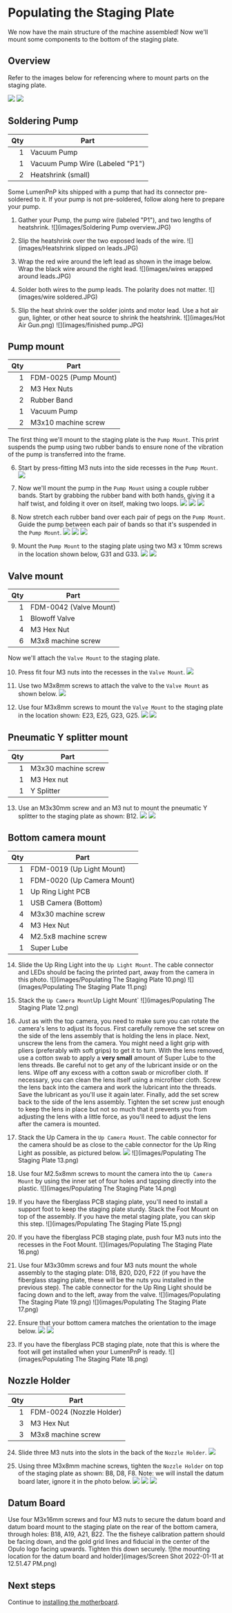 # Populating the Staging Plate

We now have the main structure of the machine assembled! Now we'll mount some components to the bottom of the staging plate.

## Overview

Refer to the images below for referencing where to mount parts on the staging plate.

![](images/IMG_0746.JPG)
![](images/Populating-The-Staging-Plate-Step-1-ALT.png)

## Soldering Pump

|  Qty | Part                            |
| ---: | ------------------------------- |
|    1 | Vacuum Pump                     |
|    1 | Vacuum Pump Wire (Labeled "P1") |
|    2 | Heatshrink (small)              |

Some LumenPnP kits shipped with a pump that had its connector pre-soldered to it. If your pump is not pre-soldered, follow along here to prepare your pump.

1. Gather your Pump, the pump wire (labeled "P1"), and two lengths of heatshrink.
  ![](images/Soldering Pump overview.JPG)

2. Slip the heatshrink over the two exposed leads of the wire.
  ![](images/Heatshrink slipped on leads.JPG)

3. Wrap the red wire around the left lead as shown in the image below. Wrap the black wire around the right lead.
  ![](images/wires wrapped around leads.JPG)

4. Solder both wires to the pump leads. The polarity does not matter.
  ![](images/wire soldered.JPG)

5. Slip the heat shrink over the solder joints and motor lead. Use a hot air gun, lighter, or other heat source to shrink the heatshrink.
  ![](images/Hot Air Gun.png)
  ![](images/finished pump.JPG)

## Pump mount

|  Qty | Part                  |
| ---: | --------------------- |
|    1 | FDM-0025 (Pump Mount) |
|    2 | M3 Hex Nuts           |
|    2 | Rubber Band           |
|    1 | Vacuum Pump           |
|    2 | M3x10 machine screw   |

The first thing we'll mount to the staging plate is the `Pump Mount`. This print suspends the pump using two rubber bands to ensure none of the vibration of the pump is transferred into the frame.

6. Start by press-fitting M3 nuts into the side recesses in the `Pump Mount`.
  ![](images/Populating-The-Staging-Plate-Step-1-2.png)

7. Now we'll mount the pump in the `Pump Mount` using a couple rubber bands. Start by grabbing the rubber band with both hands, giving it a half twist, and folding it over on itself, making two loops.
  ![](images/IMG_0737.JPG)
  ![](images/IMG_0738.JPG)
  ![](images/IMG_0740.JPG)

1. Now stretch each rubber band over each pair of pegs on the `Pump Mount`. Guide the pump between each pair of bands so that it's suspended in the `Pump Mount`.
  ![](images/IMG_0742.JPG)
  ![](images/IMG_0743.JPG)
  ![](images/IMG_0744.JPG)

1. Mount the `Pump Mount` to the staging plate using two M3 x 10mm screws in the location shown below, G31 and G33.
  ![](images/Populating-The-Staging-Plate-Step-4-ALT.png)
  ![](images/IMG_0741.JPG)

## Valve mount

|  Qty | Part                   |
| ---: | ---------------------- |
|    1 | FDM-0042 (Valve Mount) |
|    1 | Blowoff Valve          |
|    4 | M3 Hex Nut             |
|    6 | M3x8 machine screw     |

Now we'll attach the `Valve Mount` to the staging plate.

10. Press fit four M3 nuts into the recesses in the `Valve Mount`.
  ![](images/Populating-The-Staging-Plate-Step-5.png)

11. Use two M3x8mm screws to attach the valve to the `Valve Mount` as shown below.
  ![](images/Populating-The-Staging-Plate-Step-6.png)

12. Use four M3x8mm screws to mount the `Valve Mount` to the staging plate in the location shown: E23, E25, G23, G25.
  ![](images/Populating-The-Staging-Plate-Step-7-ALT.png)
  ![](images/IMG_0745.JPG)

## Pneumatic Y splitter mount

|  Qty | Part                |
| ---: | ------------------- |
|    1 | M3x30 machine screw |
|    1 | M3 Hex nut          |
|    1 | Y Splitter          |

13. Use an M3x30mm screw and an M3 nut to mount the pneumatic Y splitter to the staging plate as shown: B12.
  ![](images/Populating-The-Staging-Plate-Step-8-ALT.png)
  ![](images/PXL_20220204_061125932.MP.jpg)

## Bottom camera mount

|  Qty | Part                       |
| ---: | -------------------------- |
|    1 | FDM-0019 (Up Light Mount)  |
|    1 | FDM-0020 (Up Camera Mount) |
|    1 | Up Ring Light PCB          |
|    1 | USB Camera (Bottom)        |
|    4 | M3x30 machine screw        |
|    4 | M3 Hex Nut                 |
|    4 | M2.5x8 machine screw       |
|    1 | Super Lube                 |

14. Slide the Up Ring Light into the `Up Light Mount`. The cable connector and LEDs should be facing the printed part, away from the camera in this photo.
  ![](images/Populating The Staging Plate 10.png)
  ![](images/Populating The Staging Plate 11.png)

1.  Stack the `Up Camera Mount`Up Light Mount`
  ![](images/Populating The Staging Plate 12.png)

1.  Just as with the top camera, you need to make sure you can rotate the camera's lens to adjust its focus. First carefully remove the set screw on the side of the lens assembly that is holding the lens in place. Next, unscrew the lens from the camera. You might need a light grip with pliers (preferably with soft grips) to get it to turn. With the lens removed, use a cotton swab to apply a **very small** amount of Super Lube to the lens threads. Be careful not to get any of the lubricant inside or on the lens. Wipe off any excess with a cotton swab or microfiber cloth. If necessary, you can clean the lens itself using a microfiber cloth. Screw the lens back into the camera and work the lubricant into the threads. Save the lubricant as you'll use it again later. Finally, add the set screw back to the side of the lens assembly. Tighten the set screw just enough to keep the lens in place but not so much that it prevents you from adjusting the lens with a little force, as you'll need to adjust the lens after the camera is mounted.

2.  Stack the Up Camera in the `Up Camera Mount`. The cable connector for the camera should be as close to the cable connector for the Up Ring Light as possible, as pictured below.
  ![](images/IMG_0837.JPG)
  ![](images/Populating The Staging Plate 13.png)

1.  Use four M2.5x8mm screws to mount the camera into the `Up Camera Mount` by using the inner set of four holes and tapping directly into the plastic.
  ![](images/Populating The Staging Plate 14.png)

1.  If you have the fiberglass PCB staging plate, you'll need to install a support foot to keep the staging plate sturdy. Stack the Foot Mount on top of the assembly. If you have the metal staging plate, you can skip this step.
  ![](images/Populating The Staging Plate 15.png)

1.  If you have the fiberglass PCB staging plate, push four M3 nuts into the recesses in the Foot Mount.
  ![](images/Populating The Staging Plate 16.png)

1.  Use four M3x30mm screws and four M3 nuts mount the whole assembly to the staging plate: D18, B20, D20, F22 (if you have the fiberglass staging plate, these will be the nuts you installed in the previous step). The cable connector for the Up Ring Light should be facing down and to the left, away from the valve.
  ![](images/Populating The Staging Plate 19.png)
  ![](images/Populating The Staging Plate 17.png)

1.  Ensure that your bottom camera matches the orientation to the image below.
  ![](images/Populating-The-Staging-Plate-Step-12-ALT.png)
  ![](images/IMG_0837.JPG)

1.  If you have the fiberglass PCB staging plate, note that this is where the foot will get installed when your LumenPnP is ready.
  ![](images/Populating The Staging Plate 18.png)

## Nozzle Holder

|  Qty | Part                     |
| ---: | ------------------------ |
|    1 | FDM-0024 (Nozzle Holder) |
|    3 | M3 Hex Nut               |
|    3 | M3x8 machine screw       |

24. Slide three M3 nuts into the slots in the back of the `Nozzle Holder`.
  ![](images/Populating-The-Staging-Plate-Step-13.png)

25. Using three M3x8mm machine screws, tighten the `Nozzle Holder` on top of the staging plate as shown: B8, D8, F8. Note: we will install the datum board later, ignore it in the photo below.
  ![](images/Populating-The-Staging-Plate-Step-14-ALT.png)
  ![](images/PXL_20220206_182121691.MP.jpg)
  ![](images/PXL_20220206_182234874.MP.jpg)

## Datum Board

Use four M3x16mm screws and four M3 nuts to secure the datum board and datum board mount to the staging plate on the rear of the bottom camera, through holes: B18, A19, A21, B22. The the fisheye calibration pattern should be facing down, and the gold grid lines and fiducial in the center of the Opulo logo facing upwards. Tighten this down securely.
![the mounting location for the datum board and holder](images/Screen Shot 2022-01-11 at 12.51.47 PM.png)

## Next steps

Continue to [installing the motherboard](../../motherboard/installing-tht/index.md).
